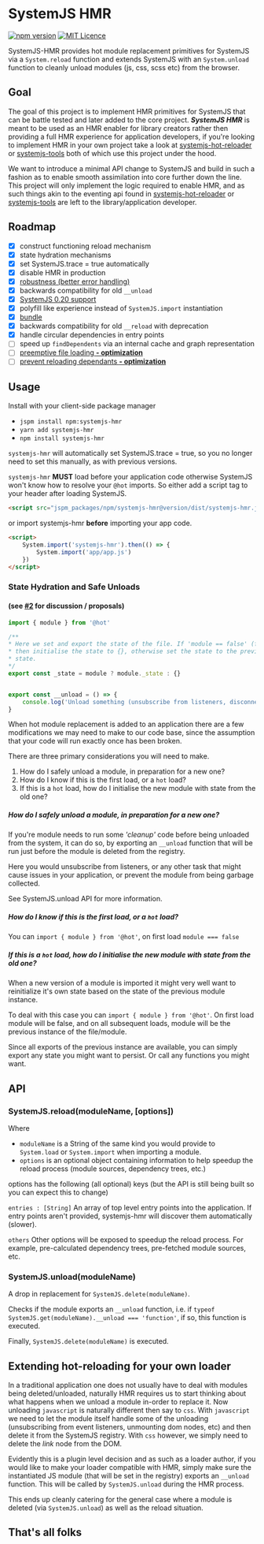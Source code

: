 # SystemJS HMR
[![npm version](https://badge.fury.io/js/systemjs-hmr.svg)](https://badge.fury.io/js/systemjs-hmr)
[![MIT Licence](https://badges.frapsoft.com/os/mit/mit.svg?v=103)](https://opensource.org/licenses/mit-license.php)

SystemJS-HMR provides hot module replacement primitives for SystemJS via a ```System.reload``` function and extends 
SystemJS with an `System.unload` function to cleanly unload modules (js, css, scss etc) from the browser.

## Goal
The goal of this project is to implement HMR primitives for SystemJS that can be battle tested and later added to the core project.
***SystemJS HMR*** is meant to be used as an HMR enabler for library creators rather then providing a full HMR experience
for application developers, if you're looking to implement HMR in your own project take a look at
[systemjs-hot-reloader](https://github.com/alexisvincent/systemjs-hot-reloader) or [systemjs-tools](https://github.com/alexisvincent/systemjs-tools)
both of which use this project under the hood.

We want to introduce a minimal API change to SystemJS and build in such a fashion as to enable smooth assimilation into core further down the line.
This project will only implement the logic required to enable HMR,
and as such things akin to the eventing api found in [systemjs-hot-reloader](https://github.com/alexisvincent/systemjs-hot-reloader)
or [systemjs-tools](https://github.com/alexisvincent/systemjs-tools) are left to the library/application developer.

## Roadmap
- [x] construct functioning reload mechanism
- [x] state hydration mechanisms
- [x] set SystemJS.trace = true automatically
- [x] disable HMR in production
- [x] [robustness (better error handling)](https://github.com/alexisvincent/systemjs-hmr/issues/11)
- [x] backwards compatibility for old `__unload`
- [x] [SystemJS 0.20 support](https://github.com/alexisvincent/systemjs-hmr/issues/6)
- [x] polyfill like experience instead of `SystemJS.import` instantiation
- [x] [bundle](https://github.com/alexisvincent/systemjs-hmr/issues/10)
- [x] backwards compatibility for old `__reload` with deprecation
- [x] handle circular dependencies in entry points
- [ ] speed up `findDependents` via an internal cache and graph representation
- [ ] [preemptive file loading **- optimization**](https://github.com/alexisvincent/systemjs-hmr/issues/12)
- [ ] [prevent reloading dependants **- optimization**](https://github.com/alexisvincent/systemjs-hmr/issues/12)

## Usage
Install with your client-side package manager
- `jspm install npm:systemjs-hmr`
- `yarn add systemjs-hmr`
- `npm install systemjs-hmr`

`systemjs-hmr` will automatically set SystemJS.trace = true, so you no longer
need to set this manually, as with previous versions.

`systemjs-hmr` **MUST** load before your application code otherwise SystemJS
won't know how to resolve your `@hot` imports. So either add a script tag
to your header after loading SystemJS.

```html
<script src="jspm_packages/npm/systemjs-hmr@version/dist/systemjs-hmr.js"></script>
```

or import systemjs-hmr **before** importing your app code.

```html
<script>
    System.import('systemjs-hmr').then(() => {
        System.import('app/app.js')
    })
</script>
```

### State Hydration and Safe Unloads
#### (see [#2](https://github.com/alexisvincent/systemjs-hmr/issues/2) for discussion / proposals)

```javascript
import { module } from '@hot'

/** 
* Here we set and export the state of the file. If 'module == false' (first load),
* then initialise the state to {}, otherwise set the state to the previously exported
* state.
*/
export const _state = module ? module._state : {}


export const __unload = () => {
    console.log('Unload something (unsubscribe from listeners, disconnect from socket, etc...)')
}
```

When hot module replacement is added to an application there are a few modifications we may need to
make to our code base, since the assumption that your code will run exactly once has been broken.

There are three primary considerations you will need to make.
  1. How do I safely unload a module, in preparation for a new one?
  2. How do I know if this is the first load, or a `hot` load?
  3. If this is a `hot` load, how do I initialise the new module with state from the old one?

##### How do I safely unload a module, in preparation for a new one?
If you're module needs to run some *'cleanup'* code before being unloaded from the system, it can do so,
by exporting an `__unload` function that will be run just before the module is deleted from the registry.

Here you would unsubscribe from listeners, or any other task that might cause issues in your application,
or prevent the module from being garbage collected.

See SystemJS.unload API for more information.

##### How do I know if this is the first load, or a `hot` load?
You can `import { module } from '@hot'`, on first load `module === false`

##### If this is a `hot` load, how do I initialise the new module with state from the old one?
When a new version of a module is imported it might very well want to reinitialize it's own state based 
on the state of the previous module instance.

To deal with this case you can `import { module } from '@hot'`. On first load module will be false, and on
all subsequent loads, module will be the previous instance of the file/module.

Since all exports of the previous instance are available, you can simply export any state you might want to persist.
Or call any functions you might want.

## API

### SystemJS.**reload**(moduleName, [options])

Where
- `moduleName` is a String of the same kind you would provide to ```System.load``` or ```System.import``` when importing a module.
- `options` is an optional object containing information to help speedup the reload process (module sources, dependency trees, etc.)

options has the following (all optional) keys (but the API is still being built so you can expect this to change)

`entries : [String]`
An array of top level entry points into the application. If entry points aren't provided, systemjs-hmr will discover them
automatically (slower).

`others` Other options will be exposed to speedup the reload process. For example, pre-calculated dependency trees, pre-fetched module sources, etc.

### SystemJS.**unload**(moduleName)
A drop in replacement for `SystemJS.delete(moduleName)`.

Checks if the module exports an `__unload` function, i.e. if `typeof SystemJS.get(moduleName).__unload === 'function'`,
if so, this function is executed.

Finally, `SystemJS.delete(moduleName)` is executed. 


## Extending hot-reloading for your own loader
In a traditional application one does not usually have to deal with modules being deleted/unloaded, naturally HMR requires
us to start thinking about what happens when we unload a module in-order to replace it. Now unloading `javascript` is naturally
different then say to `css`. With `javascript` we need to let the module itself handle some of the unloading
(unsubscribing from event listeners, unmounting dom nodes, etc) and then delete it from the SystemJS registry.
With `css` however, we simply need to delete the *link* node from the DOM.

Evidently this is a plugin level decision and as such as a loader author, if you would like to make your loader compatible with HMR,
simply make sure the instantiated JS module (that will be set in the registry) exports an `__unload` function. This will be called
by `SystemJS.unload` during the HMR process.

This ends up cleanly catering for the general case where a module is deleted (via `SystemJS.unload`) as well as the reload situation.

## That's all folks
